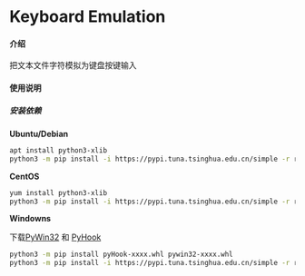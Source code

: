 # Keyboard Emulation

#### 介绍
把文本文件字符模拟为键盘按键输入

#### 使用说明

##### 安装依赖

**Ubuntu/Debian**

```bash
apt install python3-xlib
python3 -m pip install -i https://pypi.tuna.tsinghua.edu.cn/simple -r requirements.txt
```

**CentOS**

```bash
yum install python3-xlib
python3 -m pip install -i https://pypi.tuna.tsinghua.edu.cn/simple -r requirements.txt
```

**Windowns**

下载[PyWin32](https://www.lfd.uci.edu/~gohlke/pythonlibs/#pywin32) 和 [PyHook](https://www.lfd.uci.edu/~gohlke/pythonlibs/#pyhook)

```bash
python3 -m pip install pyHook-xxxx.whl pywin32‑xxxx.whl
python3 -m pip install -i https://pypi.tuna.tsinghua.edu.cn/simple -r requirements.txt
```